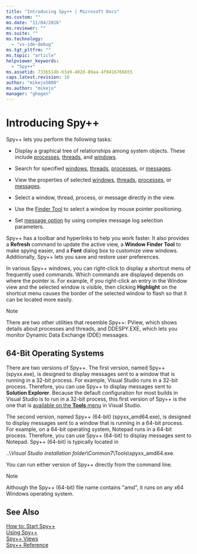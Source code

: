 ```yaml
---
title: "Introducing Spy++ | Microsoft Docs"
ms.custom: ""
ms.date: "11/04/2016"
ms.reviewer: ""
ms.suite: ""
ms.technology: 
  - "vs-ide-debug"
ms.tgt_pltfrm: ""
ms.topic: "article"
helpviewer_keywords: 
  - "Spy++"
ms.assetid: 733b514b-63a9-402d-89aa-4f0416766655
caps.latest.revision: 10
author: "mikejo5000"
ms.author: "mikejo"
manager: "ghogen"
---
```

# Introducing Spy++
Spy++ lets you perform the following tasks:  
  
-   Display a graphical tree of relationships among system objects. These include [processes](../debugger/processes-view.md), [threads](../debugger/threads-view.md), and [windows](../debugger/windows-view.md).  
  
-   Search for specified [windows](../debugger/how-to-search-for-a-window-in-windows-view.md), [threads](../debugger/how-to-search-for-a-thread-in-threads-view.md), [processes](../debugger/how-to-search-for-a-process-in-processes-view.md), or [messages](../debugger/how-to-search-for-a-message-in-messages-view.md).  
  
-   View the properties of selected [windows](../debugger/how-to-display-window-properties.md), [threads](../debugger/how-to-display-thread-properties.md), [processes](../debugger/how-to-display-process-properties.md), or [messages](../debugger/how-to-display-message-properties.md).  
  
-   Select a window, thread, process, or message directly in the view.  
  
-   Use the [Finder Tool](../debugger/how-to-use-the-finder-tool.md) to select a window by mouse pointer positioning.  
  
-   Set [message option](../debugger/how-to-open-messages-view-from-find-window.md) by using complex message log selection parameters.  
  
 Spy++ has a toolbar and hyperlinks to help you work faster. It also provides a **Refresh** command to update the active view, a **Window Finder Tool** to make spying easier, and a **Font** dialog box to customize view windows. Additionally, Spy++ lets you save and restore user preferences.  
  
 In various Spy++ windows, you can right-click to display a shortcut menu of frequently used commands. Which commands are displayed depends on where the pointer is. For example, if you right-click an entry in the Window view and the selected window is visible, then clicking **Highlight** on the shortcut menu causes the border of the selected window to flash so that it can be located more easily.  
  
> [!NOTE]
>  There are two other utilities that resemble Spy++: PView, which shows details about processes and threads, and DDESPY.EXE, which lets you monitor Dynamic Data Exchange (DDE) messages.  
  
## 64-Bit Operating Systems  
 There are two versions of Spy++. The first version, named Spy++ (spyxx.exe), is designed to display messages sent to a window that is running in a 32-bit process. For example, Visual Studio runs in a 32-bit process. Therefore, you can use Spy++ to display messages sent to **Solution Explorer**. Because the default configuration for most builds in Visual Studio is to run in a 32-bit process, this first version of Spy++ is the one that is [available on the **Tools** menu](../debugger/how-to-start-spy-increment.md) in Visual Studio.  
  
 The second version, named Spy++ (64-bit) (spyxx_amd64.exe), is designed to display messages sent to a window that is running in a 64-bit process. For example, on a 64-bit operating system, Notepad runs in a 64-bit process. Therefore, you can use Spy++ (64-bit) to display messages sent to Notepad. Spy++ (64-bit) is typically located in  
  
 ..\\*Visual Studio installation folder*\Common7\Tools\spyxx_amd64.exe.  
  
 You can run either version of Spy++ directly from the command line.  
  
> [!NOTE]
>  Although the Spy++ (64-bit) file name contains "amd", it runs on any x64 Windows operating system.  
  
## See Also 
 [How to: Start Spy++](../debugger/how-to-start-spy-increment.md)   
 [Using Spy++](../debugger/using-spy-increment.md)   
 [Spy++ Views](../debugger/spy-increment-views.md)   
 [Spy++ Reference](../debugger/spy-increment-reference.md)